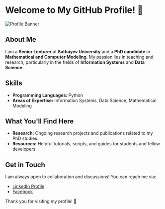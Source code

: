 # Welcome to My GitHub Profile! 👋

![Profile Banner](https://static.independent.co.uk/2021/12/09/09/iStock-1333589684.jpg?quality=75&width=1250&crop=3%3A2%2Csmart&auto=webp)

## About Me
I am a **Senior Lecturer** at **Satbayev University** and a **PhD candidate** in **Mathematical and Computer Modeling**. My passion lies in teaching and research, particularly in the fields of **Information Systems** and **Data Science**.

## Skills

- **Programming Languages:** Python
- **Areas of Expertise:** Information Systems, Data Science, Mathematical Modeling


## What You'll Find Here
- **Research:** Ongoing research projects and publications related to my PhD studies.
- **Resources:** Helpful tutorials, scripts, and guides for students and fellow developers.

## Get in Touch
I am always open to collaboration and discussions! You can reach me via:
- [LinkedIn Profile](https://www.linkedin.com/in/meruyert-aristombayeva-60a44186)
- [Facebook](https://www.facebook.com/meruert.aristombaeva)


Thank you for visiting my profile! 🚀
